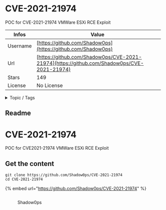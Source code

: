 # CVE-2021-21974

POC for CVE-2021-21974 VMWare ESXi RCE Exploit

| Infos    | Value                                                              |
| -------- | -------------------------------------------------------------------|
| Username | [https://github.com/Shadow0ps](https://github.com/Shadow0ps) |
| Url      | [https://github.com/Shadow0ps/CVE-2021-21974](https://github.com/Shadow0ps/CVE-2021-21974)                                               |
| Stars    | 149                                                          |
| License  | No License                                                        |

<details>

<summary>Topic / Tags</summary>



</details>

## Readme

# CVE-2021-21974
POC for CVE2021-21974 VMWare ESXi RCE Exploit



## Get the content

```
git clone https://github.com/Shadow0ps/CVE-2021-21974
cd CVE-2021-21974
```

{% embed url="https://github.com/Shadow0ps/CVE-2021-21974" %}

<figure><img src="https://avatars.githubusercontent.com/u/6516174?v=4" alt=""><figcaption><p>Shadow0ps</p></figcaption></figure>
